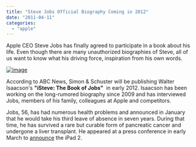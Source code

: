 ```yaml
---
title: "Steve Jobs Official Biography Coming in 2012"
date: "2011-04-11"
categories: 
  - "apple"
---
```


Apple CEO Steve Jobs has finally agreed to participate in a book about his life. Even though there are many unauthorized biographies of Steve, all of us want to know what his driving force, inspiration from his own words.

[![image](http://lh3.ggpht.com/_40bmzDo_mBs/TaMTCxboKoI/AAAAAAAAB64/5Jwfau1Hq_Q/image_thumb%5B2%5D.png?imgmax=800 "image")](http://lh3.ggpht.com/_40bmzDo_mBs/TaMTB0nkZcI/AAAAAAAAB60/DK7olxIfGEU/s1600-h/image%5B4%5D.png)

According to ABC News, Simon & Schuster will be publishing Walter Isaacson's **"iSteve: The Book of Jobs"**  in early 2012. Isaacson has been working on the long-rumored biography since 2009 and has interviewed Jobs, members of his family, colleagues at Apple and competitors.

Jobs, 56, has had numerous health problems and announced in January that he would take his third leave of absence in seven years. During that time, he has survived a rare but curable form of pancreatic cancer and undergone a liver transplant. He appeared at a press conference in early March to [announce](http://www.cosmogeek.info/2011/03/apple-announces-ipad-2-thinner-lighter.html) the iPad 2.
